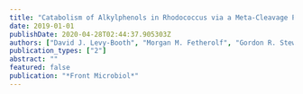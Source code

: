 ```yaml
---
title: "Catabolism of Alkylphenols in Rhodococcus via a Meta-Cleavage Pathway Associated With Genomic Islands"
date: 2019-01-01
publishDate: 2020-04-28T02:44:37.905303Z
authors: ["David J. Levy-Booth", "Morgan M. Fetherolf", "Gordon R. Stewart", "Jie Liu", "Lindsay D. Eltis", "William W. Mohn"]
publication_types: ["2"]
abstract: ""
featured: false
publication: "*Front Microbiol*"
---
```


